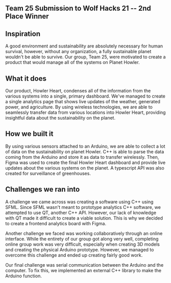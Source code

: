 

## Team 25 Submission to Wolf Hacks 21 -- 2nd Place Winner

## Inspiration
A good environment and sustainability are absolutely necessary for human survival, however, without any organization, a fully sustainable planet wouldn't be able to survive. Our group, Team 25, were motivated to create a product that would manage all of the systems on Planet Howler.

## What it does
Our product, Howler Heart, condenses all of the information from the various systems into a single, primary dashboard. We've managed to create a single analytics page that shows live updates of the weather, generated power, and agriculture. By using wireless technologies, we are able to seamlessly transfer data from various locations into Howler Heart, providing insightful data about the sustainability on the planet.

## How we built it
By using various sensors attached to an Arduino, we are able to collect a lot of data on the sustainability on planet Howler. C++ is able to parse the data coming from the Arduino and store it as data to transfer wirelessly. Then, Figma was used to create the final Howler Heart dashboard and provide live updates about the various systems on the planet. A typescript API was also created for surveillance of greenhouses.

## Challenges we ran into
A challenge we came across was creating a software using C++ using SFML. Since SFML wasn't meant to prototype analytics C++ software, we attempted to use QT, another C++ API. However, our lack of knowledge with QT made it difficult to create a viable solution. This is why we decided to create a frontend analytics board with Figma.

Another challenge we faced was working collaboratively through an online interface. While the entirety of our group got along very well, completing online group work was very difficult, especially when creating 3D models and creating the physical Arduino prototype. However, we managed to overcome this challenge and ended up creating fairly good work.

Our final challenge was serial communication between the Arduino and the computer. To fix this, we implemented an external C++ library to make the Arduino function.
